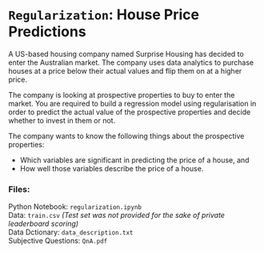 # `Regularization`: House Price Predictions
A US-based housing company named Surprise Housing has decided to enter the Australian market. The company uses data analytics to purchase houses at a price below their actual values and flip them on at a higher price.

The company is looking at prospective properties to buy to enter the market. You are required to build a regression model using regularisation in order to predict the actual value of the prospective properties and decide whether to invest in them or not.

The company wants to know the following things about the prospective properties:

- Which variables are significant in predicting the price of a house, and
- How well those variables describe the price of a house.


### Files:
Python Notebook: `regularization.ipynb` <br>
Data: `train.csv` _(Test set was not provided for the sake of private leaderboard scoring)_ <br>
Data Dctionary: `data_description.txt` <br>
Subjective Questions: `QnA.pdf` 
